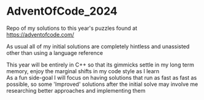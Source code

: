 # AdventOfCode_2024

Repo of my solutions to this year's puzzles found at https://adventofcode.com/

As usual all of my initial solutions are completely hintless and unassisted other than using a language reference



This year will be entirely in C++ so that its gimmicks settle in my long term memory, enjoy the marginal shifts in my code style as I learn  
As a fun side-goal I will focus on having solutions that run as fast as fast as possible, so some 'Improved' solutions after the initial solve may involve me researching better approaches and implementing them
